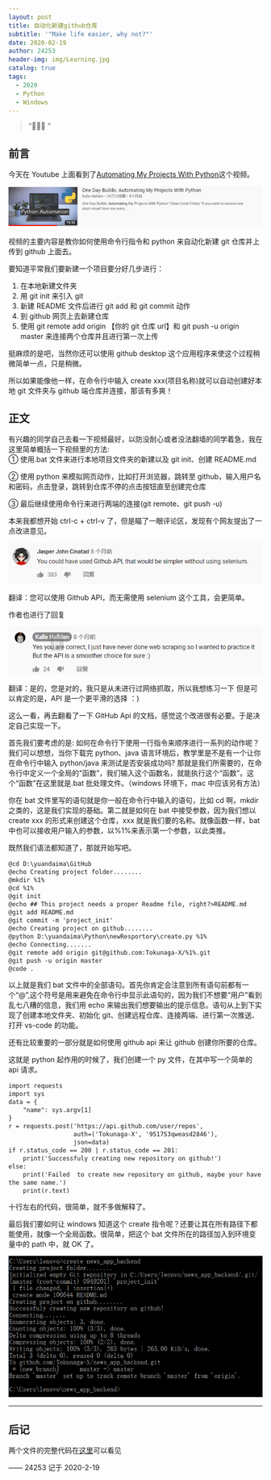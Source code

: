 ```yaml
---
layout: post
title: 自动化新建github仓库
subtitle: '"Make life easier, why not?"'
date: 2020-02-19
author: 24253
header-img: img/Learning.jpg
catalog: true
tags:
  - 2020
  - Python
  - Windows
---
```


> “🙉🙉🙉 ”

## 前言

今天在 Youtube 上面看到了[Automating My Projects With Python](https://www.youtube.com/watch?v=7Y8Ppin12r4&t=674s)这个视频。

![视频封面](https://raw.githubusercontent.com/Tokunaga-X/githubPictures/master/Others/Thumbs.png)

视频的主要内容是教你如何使用命令行指令和 python 来自动化新建 git 仓库并上传到 github 上面去。

要知道平常我们要新建一个项目要分好几步进行：

1. 在本地新建文件夹
2. 用 git init 来引入 git
3. 新建 README 文件后进行 git add 和 git commit 动作
4. 到 github 网页上去新建仓库
5. 使用 git remote add origin 【你的 git 仓库 url】和 git push -u origin master 来连接两个仓库并且进行第一次上传

挺麻烦的是吧，当然你还可以使用 github desktop 这个应用程序来使这个过程稍微简单一点，只是稍微。

所以如果能像他一样，在命令行中输入 create xxx(项目名称)就可以自动创建好本地 git 文件夹与 github 端仓库并连接，那该有多爽！

## 正文

有兴趣的同学自己去看一下视频最好，以防没耐心或者没法翻墙的同学着急，我在这里简单概括一下视频里的方法:  
① 使用.bat 文件来进行本地项目文件夹的新建以及 git init、创建 README.md

② 使用 python 来模拟网页动作，比如打开浏览器，跳转至 github，输入用户名和密码，点击登录，跳转到仓库不停的点击按钮直至创建完仓库

③ 最后继续使用命令行来进行两端的连接(git remote、git push -u)

本来我都想开始 ctrl-c + ctrl-v 了，但是瞄了一眼评论区，发现有个网友提出了一点改进意见。

![评论](https://raw.githubusercontent.com/Tokunaga-X/githubPictures/master/Others/Comment.png)

翻译：您可以使用 Github API，而无需使用 selenium 这个工具，会更简单。

作者也进行了回复

![回复](https://raw.githubusercontent.com/Tokunaga-X/githubPictures/master/Others/Reply.png)

翻译：是的，您是对的，我只是从未进行过网络抓取，所以我想练习一下 但是可以肯定的是，API 是一个更平滑的选择 ：)

这么一看，再去翻看了一下 GitHub Api 的文档，感觉这个改进很有必要。于是决定自己实现一下。

首先我们要考虑的是: 如何在命令行下使用一行指令来顺序进行一系列的动作呢？我们可以想想，当你下载完 python、java 语言环境后，教学里是不是有一个让你在命令行中输入 python/java 来测试是否安装成功吗? 那就是我们所需要的，在命令行中定义一个全局的“函数”，我们输入这个函数名，就能执行这个“函数”。这个“函数”在这里就是.bat 批处理文件。（windows 环境下，mac 中应该另有方法）

你在 bat 文件里写的语句就是你一般在命令行中输入的语句，比如 cd 啊，mkdir 之类的，这是我们实现的基础。第二就是如何在 bat 中接受参数，因为我们想以 create xxx 的形式来创建这个仓库，xxx 就是我们要的名称。就像函数一样，bat 中也可以接收用户输入的参数，以%1%来表示第一个参数，以此类推。

既然我们语法都知道了，那就开始写吧。

```
@cd D:\yuandaima\GitHub
@echo Creating project folder........
@mkdir %1%
@cd %1%
@git init
@echo ## This project needs a proper Readme file, right?>README.md
@git add README.md
@git commit -m 'project_init'
@echo Creating project on github........
@python D:\yuandaima\Python\newResportory\create.py %1%
@echo Connecting.......
@git remote add origin git@github.com:Tokunaga-X/%1%.git
@git push -u origin master
@code .
```

以上就是我们 bat 文件中的全部语句。首先你肯定会注意到所有语句前都有一个“@”,这个符号是用来避免在命令行中显示此语句的，因为我们不想要“用户”看到乱七八糟的信息，我们用 echo 来输出我们想要输出的提示信息。语句从上到下实现了创建本地文件夹、初始化 git、创建远程仓库、连接两端、进行第一次推送、打开 vs-code 的功能。

还有比较重要的一部分就是如何使用 github api 来让 github 创建你所要的仓库。

这就是 python 起作用的时候了，我们创建一个 py 文件，在其中写一个简单的 api 请求。

```
import requests
import sys
data = {
    "name": sys.argv[1]
}
r = requests.post('https://api.github.com/user/repos',
                  auth=('Tokunaga-X', '951753qweasd2846'),
                  json=data)
if r.status_code == 200 | r.status_code == 201:
    print('Successfuly creating new repository on github!')
else:
    print('Failed  to create new repository on github, maybe your have the same name.')
    print(r.text)
```

十行左右的代码，很简单，就不多做解释了。

最后我们要如何让 windows 知道这个 create 指令呢？还要让其在所有路径下都能使用，就像一个全局函数。很简单，把这个 bat 文件所在的路径加入到环境变量中的 path 中，就 OK 了。

![回复](https://raw.githubusercontent.com/Tokunaga-X/githubPictures/master/Others/Result.png)

---

## 后记

两个文件的完整代码在[这里](https://github.com/Tokunaga-X/ProgrammingProjectList/tree/master/auto_repo)可以看见

—— 24253 记于 2020-2-19
